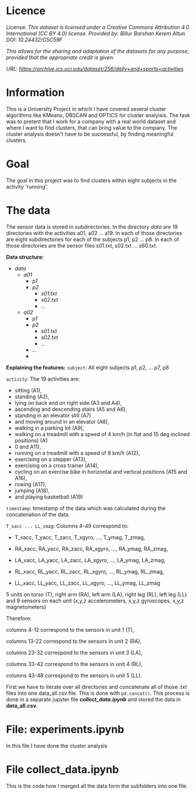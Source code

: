 # Licence 
License: *This dataset is licensed under a Creative Commons Attribution 4.0 International (CC BY 4.0) license. Provided by: Billur Barshan Kerem Altun DOI: 10.24432/C5C59F*

*This allows for the sharing and adaptation of the datasets for any purpose, provided that the appropriate credit is given.*

*URL: https://archive.ics.uci.edu/dataset/256/daily+and+sports+activities*

# Information

This is a University Project in which I have covered several cluster algorithms like KMeans, DBSCAN and OPTICS for cluster analyisis.
The task was to pretent that I work for a company with a real world dataset and where I want to find clusters, that can bring value to the company.
The cluster analysis doesn't have to be successful, by finding meaningful clusters. 

# Goal
The goal in this project was to find clusters within eight subjects in the activity 'running'.

# The data
The sensor data is stored in subdirectories. In the directory *data* are 19 directories with the activities a01, a02 ... a19. In each of those directories are eight subdirectories for each of the subjects p1, p2 ... p8. In each of those directories are the sensor files s01.txt, s02.txt ... s60.txt.

**Data structure:**
- *data*
  - *a01*
    - *p1*
    - *p2*
      - *s01.txt*
      - *s02.txt*
      - *...*
  - *a02*
    - *p1*
    - *p2*
      - *s01.txt*
      - *s02.txt*
      - *...*
    - *...* 
    - 
**Explaining the features:**
`subject`: All eight subjects p1, p2, ... p7, p8

`activity`: The 19 activities are: 
- sitting (A1), 
- standing (A2), 
- lying on back and on right side (A3 and A4), 
- ascending and descending stairs (A5 and A6), 
- standing in an elevator still (A7) 
- and moving around in an elevator (A8), 
- walking in a parking lot (A9), 
- walking on a treadmill with a speed of 4 km/h (in flat and 15 deg inclined positions) (A1
- 0 and A11),
- running on a treadmill with a speed of 8 km/h (A12), 
- exercising on a stepper (A13), 
- exercising on a cross trainer (A14), 
- cycling on an exercise bike in horizontal and vertical positions (A15 and A16),
- rowing (A17), 
- jumping (A18), 
- and playing basketball (A19)

`timestamp`: timestamp of the data which was calculated during the concatenation of the data. 

`T_xacc ... LL_zmag`: Columns 4-49 correspond to: 
- T_xacc,  T_yacc,  T_zacc,  T_xgyro, ...,  T_ymag,  T_zmag,

- RA_xacc, RA_yacc, RA_zacc, RA_xgyro, ..., RA_ymag, RA_zmag,

- LA_xacc, LA_yacc, LA_zacc, LA_xgyro, ..., LA_ymag, LA_zmag,

- RL_xacc, RL_yacc, RL_zacc, RL_xgyro, ..., RL_ymag, RL_zmag,

- LL_xacc, LL_yacc, LL_zacc, LL_xgyro, ..., LL_ymag, LL_zmag

5 units on torso (T), right arm (RA), left arm (LA), right leg (RL), left leg (LL) and 9 sensors on each unit (x,y,z accelerometers, x,y,z gyroscopes, x,y,z magnetometers)


Therefore:

columns  4-12  correspond to the sensors in unit 1 (T), 

columns 13-22 correspond to the sensors in unit 2 (RA), 

columns 23-32 correspond to the sensors in unit 3 (LA), 

columns 33-42 correspond to the sensors in unit 4 (RL), 

columns 43-48 correspond to the sensors in unit 5 (LL).


First we have to iterate over all directories and concatenate all of those *.txt* files into one data_all.csv file. This is done with <code>pd.concat()</code>. This process is done in a separate jupyter file ***collect_data.ipynb*** and stored the data in **data_all.csv**. 

# File: experiments.ipynb
In this file I have done the cluster analysis

# File collect_data.ipynb
This is the code how I merged all the data form the subfolders into one file.

